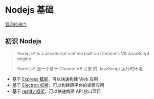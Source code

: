 # Nodejs 基础

[官网传送门](http://nodejs.cn/)

## 初识 Nodejs

>   Node.js® is a JavaScript runtime built on Chrome's V8 JavaScript engine
>
>   Node.js® 是一个基于 Chrome V8 引擎 的 JavaScript 运行时环境

-   基于 [Express 框架](http://www.expressjs.com.cn/)，可以快速构建 Web 应用
-   基于 [Electron 框架](https://electronjs.org/)，可以构建跨平台的桌面应用
-   基于 [restify 框架](http://restify.com/)，可以快速构建 API 接口项目

